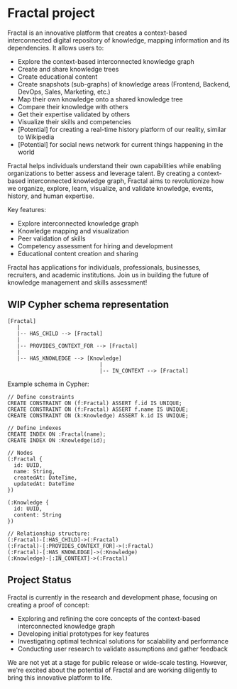 # Fractal project

Fractal is an innovative platform that creates a context-based interconnected digital repository of knowledge, mapping information and its dependencies. It allows users to:

- Explore the context-based interconnected knowledge graph
- Create and share knowledge trees
- Create educational content
- Create snapshots (sub-graphs) of knowledge areas (Frontend, Backend, DevOps, Sales, Marketing, etc.)
- Map their own knowledge onto a shared knowledge tree
- Compare their knowledge with others
- Get their expertise validated by others
- Visualize their skills and competencies
- [Potential] for creating a real-time history platform of our reality, similar to Wikipedia
- [Potential] for social news network for current things happening in the world

Fractal helps individuals understand their own capabilities while enabling organizations to better assess and leverage talent. By creating a context-based interconnected knowledge graph, Fractal aims to revolutionize how we organize, explore, learn, visualize, and validate knowledge, events, history, and human expertise.

Key features:

- Explore interconnected knowledge graph
- Knowledge mapping and visualization
- Peer validation of skills
- Competency assessment for hiring and development
- Educational content creation and sharing

Fractal has applications for individuals, professionals, businesses, recruiters, and academic institutions. Join us in building the future of knowledge management and skills assessment!

## WIP Cypher schema representation

```
[Fractal]
   |
   |-- HAS_CHILD --> [Fractal]
   |
   |-- PROVIDES_CONTEXT_FOR --> [Fractal]
   |
   |-- HAS_KNOWLEDGE --> [Knowledge]
                             |
                             |-- IN_CONTEXT --> [Fractal]
```

Example schema in Cypher:

```cypher
// Define constraints
CREATE CONSTRAINT ON (f:Fractal) ASSERT f.id IS UNIQUE;
CREATE CONSTRAINT ON (f:Fractal) ASSERT f.name IS UNIQUE;
CREATE CONSTRAINT ON (k:Knowledge) ASSERT k.id IS UNIQUE;

// Define indexes
CREATE INDEX ON :Fractal(name);
CREATE INDEX ON :Knowledge(id);

// Nodes
(:Fractal {
  id: UUID,
  name: String,
  createdAt: DateTime,
  updatedAt: DateTime
})

(:Knowledge {
  id: UUID,
  content: String
})

// Relationship structure:
(:Fractal)-[:HAS_CHILD]->(:Fractal)
(:Fractal)-[:PROVIDES_CONTEXT_FOR]->(:Fractal)
(:Fractal)-[:HAS_KNOWLEDGE]->(:Knowledge)
(:Knowledge)-[:IN_CONTEXT]->(:Fractal)
```

## Project Status

Fractal is currently in the research and development phase, focusing on creating a proof of concept:

- Exploring and refining the core concepts of the context-based interconnected knowledge graph
- Developing initial prototypes for key features
- Investigating optimal technical solutions for scalability and performance
- Conducting user research to validate assumptions and gather feedback

We are not yet at a stage for public release or wide-scale testing. However, we're excited about the potential of Fractal and are working diligently to bring this innovative platform to life.
